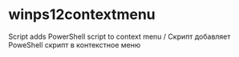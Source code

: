 # winps12contextmenu
Script adds PowerShell script to context menu / Скрипт добавляет PoweShell скрипт в контекстное меню
